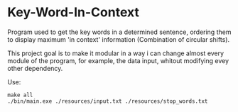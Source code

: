 # Key-Word-In-Context
Program used to get the key words in a determined sentence, ordering them to display maximum 'in context' information (Combination of circular shifts).

This project goal is to make it modular in a way i can change almost every module of the program, for example, the data input, whitout modifying evey other dependency.

Use:
```
make all
./bin/main.exe ./resources/input.txt ./resources/stop_words.txt
```
